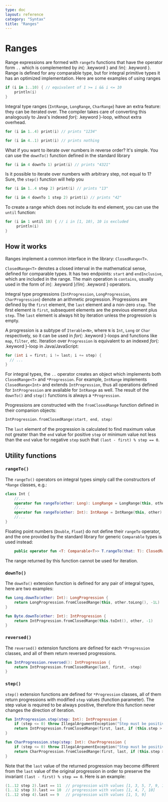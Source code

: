 ```yaml
---
type: doc
layout: reference
category: "Syntax"
title: "Ranges"
---
```


# Ranges

Range expressions are formed with `rangeTo` functions that have the operator form `..` which is complemented by *in*{: .keyword } and *!in*{: .keyword }.
Range is defined for any comparable type, but for integral primitive types it has an optimized implementation. Here are some examples of using ranges

``` kotlin
if (i in 1..10) { // equivalent of 1 >= i && i <= 10
    println(i)
}
```

Integral type ranges (`IntRange`, `LongRange`, `CharRange`) have an extra feature: they can be iterated over.
The compiler takes care of converting this analogously to Java's indexed *for*{: .keyword }-loop, without extra overhead.

``` kotlin
for (i in 1..4) print(i) // prints "1234"

for (i in 4..1) print(i) // prints nothing
```

What if you want to iterate over numbers in reverse order? It's simple. You can use the `downTo()` function defined in the standard library

``` kotlin
for (i in 4 downTo 1) print(i) // prints "4321"
```

Is it possible to iterate over numbers with arbitrary step, not equal to 1? Sure, the `step()` function will help you

``` kotlin
for (i in 1..4 step 2) print(i) // prints "13"

for (i in 4 downTo 1 step 2) print(i) // prints "42"
```

To create a range which does not include its end element, you can use the `until` function:

``` kotlin
for (i in 1 until 10) { // i in [1, 10), 10 is excluded
     println(i)
}
```

## How it works

Ranges implement a common interface in the library: `ClosedRange<T>`.

`ClosedRange<T>` denotes a closed interval in the mathematical sense, defined for comparable types.
It has two endpoints: `start` and `endInclusive`, which are included in the range.
The main operation is `contains`, usually used in the form of *in*{: .keyword }/*!in*{: .keyword } operators.

Integral type progressions (`IntProgression`, `LongProgression`, `CharProgression`) denote an arithmetic progression.
Progressions are defined by the `first` element, the `last` element and a non-zero `step`.
The first element is `first`, subsequent elements are the previous element plus `step`. The `last` element is always hit by iteration unless the progression is empty.

A progression is a subtype of `Iterable<N>`, where `N` is `Int`, `Long` or `Char` respectively, so it can be used in *for*{: .keyword }-loops and functions like `map`, `filter`, etc.
Iteration over `Progression` is equivalent to an indexed *for*{: .keyword }-loop in Java/JavaScript:

``` java
for (int i = first; i != last; i += step) {
  // ...
}
```

For integral types, the `..` operator creates an object which implements both `ClosedRange<T>` and `*Progression`.
For example, `IntRange` implements `ClosedRange<Int>` and extends `IntProgression`, thus all operations defined for `IntProgression` are available for `IntRange` as well.
The result of the `downTo()` and `step()` functions is always a `*Progression`.

Progressions are constructed with the `fromClosedRange` function defined in their companion objects:

``` kotlin
IntProgression.fromClosedRange(start, end, step)
```

The `last` element of the progression is calculated to find maximum value not greater than the `end` value for positive `step` or minimum value not less than the `end` value for negative `step` such that `(last - first) % step == 0`.



## Utility functions

### `rangeTo()`

The `rangeTo()` operators on integral types simply call the constructors of `*Range` classes, e.g.:

``` kotlin
class Int {
    //...
    operator fun rangeTo(other: Long): LongRange = LongRange(this, other)
    //...
    operator fun rangeTo(other: Int): IntRange = IntRange(this, other)
    //...
}
```

Floating point numbers (`Double`, `Float`) do not define their `rangeTo` operator, and the one provided by the standard library for generic `Comparable` types is used instead:

``` kotlin
    public operator fun <T: Comparable<T>> T.rangeTo(that: T): ClosedRange<T>
```

The range returned by this function cannot be used for iteration.

### `downTo()`

The `downTo()` extension function is defined for any pair of integral types, here are two examples:

``` kotlin
fun Long.downTo(other: Int): LongProgression {
    return LongProgression.fromClosedRange(this, other.toLong(), -1L)
}

fun Byte.downTo(other: Int): IntProgression {
    return IntProgression.fromClosedRange(this.toInt(), other, -1)
}
```

### `reversed()`

The `reversed()` extension functions are defined for each `*Progression` classes, and all of them return reversed progressions.

``` kotlin
fun IntProgression.reversed(): IntProgression {
    return IntProgression.fromClosedRange(last, first, -step)
}
```

### `step()`

`step()` extension functions are defined for `*Progression` classes,
all of them return progressions with modified `step` values (function parameter).
The step value is required to be always positive, therefore this function never changes the direction of iteration.

``` kotlin
fun IntProgression.step(step: Int): IntProgression {
    if (step <= 0) throw IllegalArgumentException("Step must be positive, was: $step")
    return IntProgression.fromClosedRange(first, last, if (this.step > 0) step else -step)
}

fun CharProgression.step(step: Int): CharProgression {
    if (step <= 0) throw IllegalArgumentException("Step must be positive, was: $step")
    return CharProgression.fromClosedRange(first, last, if (this.step > 0) step else -step)
}
```

Note that the `last` value of the returned progression may become different from the `last` value of the original progression in order to preserve the invariant `(last - first) % step == 0`. Here is an example:

``` kotlin
(1..12 step 2).last == 11  // progression with values [1, 3, 5, 7, 9, 11]
(1..12 step 3).last == 10  // progression with values [1, 4, 7, 10]
(1..12 step 4).last == 9   // progression with values [1, 5, 9]
```
